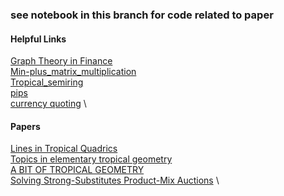 ### see notebook in this branch for code related to paper


#### Helpful Links
[Graph Theory in Finance](https://quant.stackexchange.com/questions/61188/graph-theory-in-finance/61189#61189) \
[Min-plus_matrix_multiplication](https://en.wikipedia.org/wiki/Min-plus_matrix_multiplication) \
[Tropical_semiring](https://en.wikipedia.org/wiki/Tropical_semiring) \
[pips](https://www.ig.com/us/glossary-trading-terms/pip-value-definition) \
[currency quoting](https://www.investopedia.com/ask/answers/06/forexpercentagespread.asp) \


#### Papers
[Lines in Tropical Quadrics](https://scholarship.claremont.edu/cgi/viewcontent.cgi?article=1053&context=hmc_theses) \
[Topics in elementary tropical geometry](https://www.mn.uio.no/math/personer/vit/ranestad/papers-preprints-scripts-students%20thesis/mdvavhandling.pdf) \
[A BIT OF TROPICAL GEOMETRY](https://arxiv.org/pdf/1311.2360.pdf) \
[Solving Strong-Substitutes Product-Mix Auctions](https://elizabeth-baldwin.me.uk/papers/BaGoKlLo.pdf) \


